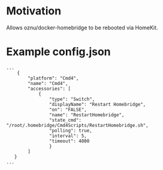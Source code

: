 # Motivation

Allows oznu/docker-homebridge to be rebooted via HomeKit.

# Example config.json
```
...
    {
        "platform": "Cmd4",
        "name": "Cmd4",
        "accessories": [
            {
                "type": "Switch",
                "displayName": "Restart Homebridge",
                "on": "FALSE",
                "name": "RestartHomebridge",
                "state_cmd": "/root/.homebridge/Cmd4Scripts/RestartHomebridge.sh",
                "polling": true,
                "interval": 5,
                "timeout": 4000
                }
        ]
   }
...
```